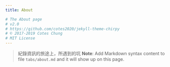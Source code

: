 ```yaml
---
title: About

# The About page
# v2.0
# https://github.com/cotes2020/jekyll-theme-chirpy
# © 2017-2019 Cotes Chung
# MIT License
---
```

> 紀錄資訊的旅途上，所遇到的坑
> **Note**: Add Markdown syntax content to file `tabs/about.md` and it will show up on this page.